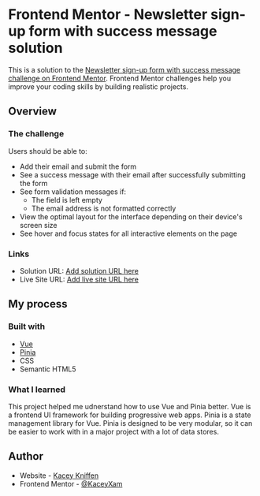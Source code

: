 # Frontend Mentor - Newsletter sign-up form with success message solution

This is a solution to the [Newsletter sign-up form with success message challenge on Frontend Mentor](https://www.frontendmentor.io/challenges/newsletter-signup-form-with-success-message-3FC1AZbNrv). Frontend Mentor challenges help you improve your coding skills by building realistic projects.

## Overview

### The challenge

Users should be able to:

- Add their email and submit the form
- See a success message with their email after successfully submitting the form
- See form validation messages if:
  - The field is left empty
  - The email address is not formatted correctly
- View the optimal layout for the interface depending on their device's screen size
- See hover and focus states for all interactive elements on the page

### Links

- Solution URL: [Add solution URL here](https://your-solution-url.com)
- Live Site URL: [Add live site URL here](https://your-live-site-url.com)

## My process

### Built with

- [Vue](https://vuejs.org)
- [Pinia](https://pinia.vuejs.org/)
- CSS
- Semantic HTML5

### What I learned

This project helped me udnerstand how to use Vue and Pinia better. Vue is a frontend UI framework for building progressive web apps. Pinia is a state management library for Vue. Pinia is designed to be very modular, so it can be easier to work with in a major project with a lot of data stores.

## Author

- Website - [Kacey Kniffen](https://kaceykniffen.vercel.app)
- Frontend Mentor - [@KaceyXam](https://www.frontendmentor.io/profile/KaceyXam)
